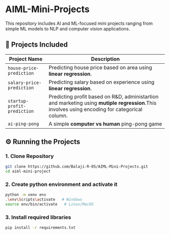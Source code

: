 # AIML-Mini-Projects
This repository includes AI and ML-focused mini projects ranging from simple ML models to NLP and computer vision applications.


## 📁 Projects Included

| Project Name                  | Description                                        |
|-------------------------------|----------------------------------------------------|
|`house-price-prediction`       | Predicting house price based on area using **linear regression**.|
|`salary-price-prediction`      | Predicting salary based on experience using **linear regression**.    |
|`startup-profit-prediction`    | Predicting profit based on R&D, administartion and marketing using **mutiple regression**.This involves using encoding for categorical column. |
|`ai-ping-pong`                 | A simple **computer vs human** ping-pong game |







## ⚙️ Running the Projects

### 1. Clone Repository
```bash
git clone https://github.com/Balaji-R-05/AIML-Mini-Projects.git
cd aiml-mini-project
```
### 2. Create python environment and activate it
```bash
python -m venv env
.\env\Scripts\activate   # Windows
source env/bin/activate   # Linux/MacOS
```
### 3. Install required libraries
```bash
pip install -r requirements.txt
```